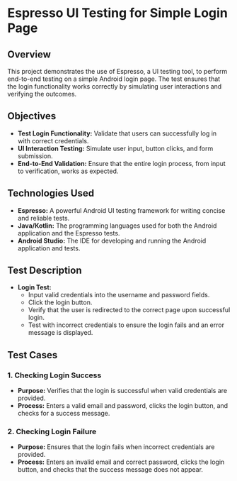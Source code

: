 # Espresso UI Testing for Simple Login Page

## Overview
This project demonstrates the use of Espresso, a UI testing tool, to perform end-to-end testing on a simple Android login page. The test ensures that the login functionality works correctly by simulating user interactions and verifying the outcomes.

## Objectives
- **Test Login Functionality:** Validate that users can successfully log in with correct credentials.
- **UI Interaction Testing:** Simulate user input, button clicks, and form submission.
- **End-to-End Validation:** Ensure that the entire login process, from input to verification, works as expected.

## Technologies Used
- **Espresso:** A powerful Android UI testing framework for writing concise and reliable tests.
- **Java/Kotlin:** The programming languages used for both the Android application and the Espresso tests.
- **Android Studio:** The IDE for developing and running the Android application and tests.

## Test Description
- **Login Test:** 
  - Input valid credentials into the username and password fields.
  - Click the login button.
  - Verify that the user is redirected to the correct page upon successful login.
  - Test with incorrect credentials to ensure the login fails and an error message is displayed.

## Test Cases

### 1. Checking Login Success
- **Purpose:** Verifies that the login is successful when valid credentials are provided.
- **Process:** Enters a valid email and password, clicks the login button, and checks for a success message.

### 2. Checking Login Failure
- **Purpose:** Ensures that the login fails when incorrect credentials are provided.
- **Process:** Enters an invalid email and correct password, clicks the login button, and checks that the success message does not appear.

